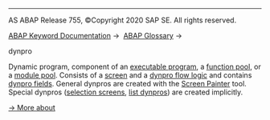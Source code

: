   

* * *

AS ABAP Release 755, ©Copyright 2020 SAP SE. All rights reserved.

[ABAP Keyword Documentation](javascript:call_link\('abenabap.htm'\)) →  [ABAP Glossary](javascript:call_link\('abenabap_glossary.htm'\)) → 

dynpro

Dynamic program, component of an [executable program](javascript:call_link\('abenexecutable_program_glosry.htm'\) "Glossary Entry"), a [function pool](javascript:call_link\('abenfunction_pool_glosry.htm'\) "Glossary Entry"), or a [module pool](javascript:call_link\('abenmodul_pool_glosry.htm'\) "Glossary Entry"). Consists of a [screen](javascript:call_link\('abenscreen_glosry.htm'\) "Glossary Entry") and a [dynpro flow logic](javascript:call_link\('abendynpro_flow_logic_glosry.htm'\) "Glossary Entry") and contains [dynpro fields](javascript:call_link\('abendynpro_field_glosry.htm'\) "Glossary Entry"). General dynpros are created with the [Screen Painter](javascript:call_link\('abenscreen_painter_glosry.htm'\) "Glossary Entry") tool. Special dynpros ([selection screens](javascript:call_link\('abenselection_screen_glosry.htm'\) "Glossary Entry"), [list dynpros](javascript:call_link\('abenlist_dynpro_glosry.htm'\) "Glossary Entry")) are created implicitly.

[→ More about](javascript:call_link\('abenabap_dynpros.htm'\))